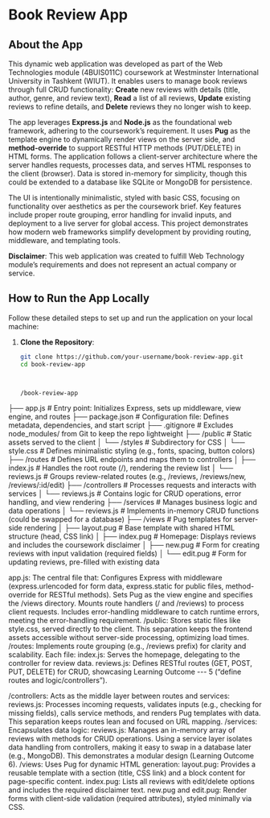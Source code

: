 # Book Review App

## About the App
This dynamic web application was developed as part of the Web Technologies module (4BUIS011C) coursework at Westminster International University in Tashkent (WIUT). It enables users to manage book reviews through full CRUD functionality: **Create** new reviews with details (title, author, genre, and review text), **Read** a list of all reviews, **Update** existing reviews to refine details, and **Delete** reviews they no longer wish to keep. 

The app leverages **Express.js** and **Node.js** as the foundational web framework, adhering to the coursework’s requirement. It uses **Pug** as the template engine to dynamically render views on the server side, and **method-override** to support RESTful HTTP methods (PUT/DELETE) in HTML forms. The application follows a client-server architecture where the server handles requests, processes data, and serves HTML responses to the client (browser). Data is stored in-memory for simplicity, though this could be extended to a database like SQLite or MongoDB for persistence.

The UI is intentionally minimalistic, styled with basic CSS, focusing on functionality over aesthetics as per the coursework brief. Key features include proper route grouping, error handling for invalid inputs, and deployment to a live server for global access. This project demonstrates how modern web frameworks simplify development by providing routing, middleware, and templating tools.

**Disclaimer**: This web application was created to fulfill Web Technology module’s requirements and does not represent an actual company or service.

## How to Run the App Locally
Follow these detailed steps to set up and run the application on your local machine:

1. **Clone the Repository**:
   ```bash
   git clone https://github.com/your-username/book-review-app.git
   cd book-review-app



   /book-review-app
  ├── app.js              # Entry point: Initializes Express, sets up middleware, view engine, and routes
  ├── package.json        # Configuration file: Defines metadata, dependencies, and start script
  ├── .gitignore          # Excludes node_modules/ from Git to keep the repo lightweight
  ├── /public             # Static assets served to the client
  │   └── /styles         # Subdirectory for CSS
  │       └── style.css   # Defines minimalistic styling (e.g., fonts, spacing, button colors)
  ├── /routes             # Defines URL endpoints and maps them to controllers
  │   ├── index.js        # Handles the root route (/), rendering the review list
  │   └── reviews.js      # Groups review-related routes (e.g., /reviews, /reviews/new, /reviews/:id/edit)
  ├── /controllers        # Processes requests and interacts with services
  │   └── reviews.js      # Contains logic for CRUD operations, error handling, and view rendering
  ├── /services           # Manages business logic and data operations
  │   └── reviews.js      # Implements in-memory CRUD functions (could be swapped for a database)
  ├── /views              # Pug templates for server-side rendering
  │   ├── layout.pug      # Base template with shared HTML structure (head, CSS link)
  │   ├── index.pug       # Homepage: Displays reviews and includes the coursework disclaimer
  │   ├── new.pug         # Form for creating reviews with input validation (required fields)
  │   └── edit.pug        # Form for updating reviews, pre-filled with existing data



  app.js: The central file that:
Configures Express with middleware (express.urlencoded for form data, express.static for public files, method-override for RESTful methods).
Sets Pug as the view engine and specifies the /views directory.
Mounts route handlers (/ and /reviews) to process client requests.
Includes error-handling middleware to catch runtime errors, meeting the error-handling requirement.
/public: Stores static files like style.css, served directly to the client. This separation keeps the frontend assets accessible without server-side processing, optimizing load times.
/routes: Implements route grouping (e.g., /reviews prefix) for clarity and scalability. Each file:
index.js: Serves the homepage, delegating to the controller for review data.
reviews.js: Defines RESTful routes (GET, POST, PUT, DELETE) for CRUD, showcasing Learning Outcome ---
5 (“define routes and logic/controllers”).

/controllers: Acts as the middle layer between routes and services:
reviews.js: Processes incoming requests, validates inputs (e.g., checking for missing fields), calls service methods, and renders Pug templates with data. This separation keeps routes lean and focused on URL mapping.
/services: Encapsulates data logic:
reviews.js: Manages an in-memory array of reviews with methods for CRUD operations. Using a service layer isolates data handling from controllers, making it easy to swap in a database later (e.g., MongoDB). This demonstrates a modular design (Learning Outcome 6).
/views: Uses Pug for dynamic HTML generation:
layout.pug: Provides a reusable template with a <head> section (title, CSS link) and a block content for page-specific content.
index.pug: Lists all reviews with edit/delete options and includes the required disclaimer text.
new.pug and edit.pug: Render forms with client-side validation (required attributes), styled minimally via CSS.